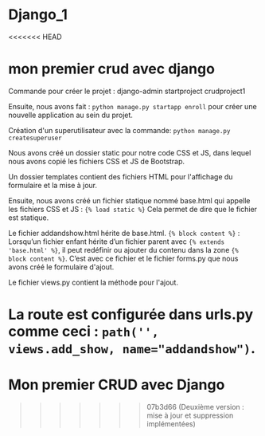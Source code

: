 # Django_1
<<<<<<< HEAD
# mon premier crud avec django
Commande pour créer le projet :
django-admin startproject crudproject1

Ensuite, nous avons fait :
`python manage.py startapp enroll`
pour créer une nouvelle application au sein du projet.

Création d'un superutilisateur avec la commande: `python manage.py createsuperuser`

Nous avons créé un dossier static pour notre code CSS et JS, dans lequel nous avons copié les fichiers CSS et JS de Bootstrap.

Un dossier templates contient des fichiers HTML pour l'affichage du formulaire et la mise à jour.

Ensuite, nous avons créé un fichier statique nommé base.html qui appelle les fichiers CSS et JS :
`{% load static %}`
Cela permet de dire que le fichier est statique.

Le fichier addandshow.html hérite de base.html.
`{% block content %}` : Lorsqu’un fichier enfant hérite d’un fichier parent avec `{% extends 'base.html' %}`, il peut redéfinir ou ajouter du contenu dans la zone `{% block content %}`. C’est avec ce fichier et le fichier forms.py que nous avons créé le formulaire d'ajout.

Le fichier views.py contient la méthode pour l'ajout.

La route est configurée dans urls.py comme ceci :
`path('', views.add_show, name="addandshow")`.
=======
# Mon premier CRUD avec Django

>>>>>>> 07b3d66 (Deuxième version : mise à jour et suppression implémentées)
